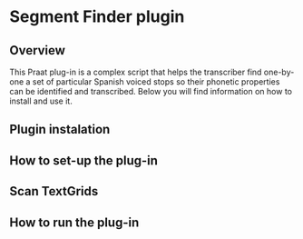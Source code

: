 # Segment Finder plugin
## Overview
This Praat plug-in is a complex script that helps the transcriber find one-by-one a set of particular Spanish voiced stops so their phonetic properties can be identified and transcribed. Below you will find information on how to install and use it.
## Plugin instalation 
## How to set-up the plug-in
## Scan TextGrids
## How to run the plug-in
